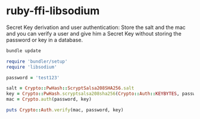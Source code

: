 ﻿ruby-ffi-libsodium
===============

Secret Key derivation and user authentication: Store the salt and the mac and you can verify a user and give him a Secret Key without storing the password or key in a database.

```bash
bundle update
```

```ruby
require 'bundler/setup'
require 'libsodium'

password = 'test123'

salt = Crypto::PwHash::ScryptSalsa208SHA256.salt
key = Crypto::PwHash.scryptsalsa208sha256(Crypto::Auth::KEYBYTES, password, salt)
mac = Crypto.auth(password, key)

puts Crypto::Auth.verify(mac, password, key)
```
